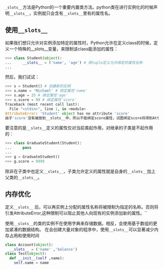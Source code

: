 
`_slots__`方法是Python的一个重要内置类方法。python类在进行实例化的时候声明`__slots__`，实例就只会含有`__slots__`里有的属性名。

## 使用`__slots__`

如果我们想只允许对实例添加特定的属性时，Python允许在定义class的时候，定义一个特殊的__slots__变量，来限制该class能添加的属性：
```Python
>>> class Student(object):
...     __slots__ = ('name', 'age') # 用tuple定义允许绑定的属性名称
...
```
然后，我们试试：

```Python
>>> s = Student() # 创建新的实例
>>> s.name = 'Michael' # 绑定属性'name'
>>> s.age = 25 # 绑定属性'age'
>>> s.score = 99 # 绑定属性'score'
Traceback (most recent call last):
  File "<stdin>", line 1, in <module>
AttributeError: 'Student' object has no attribute 'score'
由于'score'没有被放到__slots__中，所以不能绑定score属性，试图绑定score将得到AttributeError的错误。
```

要注意的是`__slots__`定义的属性仅对当前类起作用，对继承的子类是不起作用的：
```Python
>>> class GraduateStudent(Student):
...     pass
...
>>> g = GraduateStudent()
>>> g.score = 9999
```
除非在子类中也定义`__slots__`，子类允许定义的属性就是自身的`__slots__`加上父类的`__slots__`。


## 内存优化

定义`__slots__` 后，可以再实例上分配的属性名称将被限制为指定的名称。否则将引发AttributeError,这种限制可以阻止其他人向现有的实例添加新的属性。``

使用`__slots__`的类的实例不在使用字典来存储数据。相反，会使用基于数组的更加紧凑的数据结构。
在会创建大量对象的程序中，使用`__slots__`可以显著减少内存占用和使用时间
```Python
class Account(object):
  __slots__ = ('name' ,'balance')
class Test(object):
  def __init__(self ,name):
    self.name = name
```
